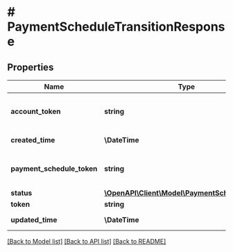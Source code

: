 # # PaymentScheduleTransitionResponse

## Properties

Name | Type | Description | Notes
------------ | ------------- | ------------- | -------------
**account_token** | **string** | Unique identifier of the credit account on which to transition a payment schedule.  Send a &#x60;GET&#x60; request to &#x60;/credit/accounts&#x60; to retrieve existing credit account tokens. | [optional]
**created_time** | **\DateTime** | Date and time when the payment schedule transition was created on Marqeta&#39;s credit platform, in UTC. | [optional]
**payment_schedule_token** | **string** | Unique identifier of the payment schedule whose status is to transition.  Send a &#x60;GET&#x60; request to &#x60;/credit/accounts/{account_token}/paymentschedules&#x60; to retrieve existing payment schedule tokens. | [optional]
**status** | [**\OpenAPI\Client\Model\PaymentScheduleStatus**](PaymentScheduleStatus.md) |  | [optional]
**token** | **string** | Unique identifier of the payment schedule transition. | [optional]
**updated_time** | **\DateTime** | Date and time when the payment schedule transition was last updated on Marqeta&#39;s credit platform, in UTC. | [optional]

[[Back to Model list]](../../README.md#models) [[Back to API list]](../../README.md#endpoints) [[Back to README]](../../README.md)
